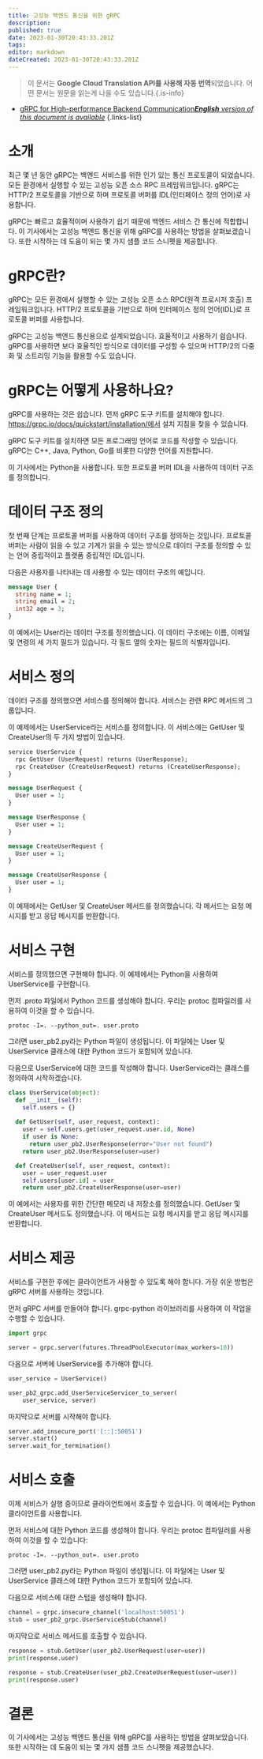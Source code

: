 ```yaml
---
title: 고성능 백엔드 통신을 위한 gRPC
description: 
published: true
date: 2023-01-30T20:43:33.201Z
tags: 
editor: markdown
dateCreated: 2023-01-30T20:43:33.201Z
---
```


> 이 문서는 **Google Cloud Translation API를 사용해 자동 번역**되었습니다.
어떤 문서는 원문을 읽는게 나을 수도 있습니다.{.is-info}
- [gRPC for High-performance Backend Communication***English** version of this document is available*](/en/Knowledge-base/Backend/grpc-for-high-performance-backend-communication)
{.links-list}


# 소개

최근 몇 년 동안 gRPC는 백엔드 서비스를 위한 인기 있는 통신 프로토콜이 되었습니다. 모든 환경에서 실행할 수 있는 고성능 오픈 소스 RPC 프레임워크입니다. gRPC는 HTTP/2 프로토콜을 기반으로 하며 프로토콜 버퍼를 IDL(인터페이스 정의 언어)로 사용합니다.

gRPC는 빠르고 효율적이며 사용하기 쉽기 때문에 백엔드 서비스 간 통신에 적합합니다. 이 기사에서는 고성능 백엔드 통신을 위해 gRPC를 사용하는 방법을 살펴보겠습니다. 또한 시작하는 데 도움이 되는 몇 가지 샘플 코드 스니펫을 제공합니다.

# gRPC란?

gRPC는 모든 환경에서 실행할 수 있는 고성능 오픈 소스 RPC(원격 프로시저 호출) 프레임워크입니다. HTTP/2 프로토콜을 기반으로 하며 인터페이스 정의 언어(IDL)로 프로토콜 버퍼를 사용합니다.

gRPC는 고성능 백엔드 통신용으로 설계되었습니다. 효율적이고 사용하기 쉽습니다. gRPC를 사용하면 보다 효율적인 방식으로 데이터를 구성할 수 있으며 HTTP/2의 다중화 및 스트리밍 기능을 활용할 수도 있습니다.

# gRPC는 어떻게 사용하나요?

gRPC를 사용하는 것은 쉽습니다. 먼저 gRPC 도구 키트를 설치해야 합니다. https://grpc.io/docs/quickstart/installation/에서 설치 지침을 찾을 수 있습니다.

gRPC 도구 키트를 설치하면 모든 프로그래밍 언어로 코드를 작성할 수 있습니다. gRPC는 C++, Java, Python, Go를 비롯한 다양한 언어를 지원합니다.

이 기사에서는 Python을 사용합니다. 또한 프로토콜 버퍼 IDL을 사용하여 데이터 구조를 정의합니다.

# 데이터 구조 정의

첫 번째 단계는 프로토콜 버퍼를 사용하여 데이터 구조를 정의하는 것입니다. 프로토콜 버퍼는 사람이 읽을 수 있고 기계가 읽을 수 있는 방식으로 데이터 구조를 정의할 수 있는 언어 중립적이고 플랫폼 중립적인 IDL입니다.

다음은 사용자를 나타내는 데 사용할 수 있는 데이터 구조의 예입니다.

```protobuf
message User {
  string name = 1;
  string email = 2;
  int32 age = 3;
}
```

이 예에서는 User라는 데이터 구조를 정의했습니다. 이 데이터 구조에는 이름, 이메일 및 연령의 세 가지 필드가 있습니다. 각 필드 옆의 숫자는 필드의 식별자입니다.

# 서비스 정의

데이터 구조를 정의했으면 서비스를 정의해야 합니다. 서비스는 관련 RPC 메서드의 그룹입니다.

이 예제에서는 UserService라는 서비스를 정의합니다. 이 서비스에는 GetUser 및 CreateUser의 두 가지 방법이 있습니다.

```protobuf
service UserService {
  rpc GetUser (UserRequest) returns (UserResponse);
  rpc CreateUser (CreateUserRequest) returns (CreateUserResponse);
}

message UserRequest {
  User user = 1;
}

message UserResponse {
  User user = 1;
}

message CreateUserRequest {
  User user = 1;
}

message CreateUserResponse {
  User user = 1;
}
```

이 예제에서는 GetUser 및 CreateUser 메서드를 정의했습니다. 각 메서드는 요청 메시지를 받고 응답 메시지를 반환합니다.

# 서비스 구현

서비스를 정의했으면 구현해야 합니다. 이 예제에서는 Python을 사용하여 UserService를 구현합니다.

먼저 .proto 파일에서 Python 코드를 생성해야 합니다. 우리는 protoc 컴파일러를 사용하여 이것을 할 수 있습니다.

```
protoc -I=. --python_out=. user.proto
```

그러면 user_pb2.py라는 Python 파일이 생성됩니다. 이 파일에는 User 및 UserService 클래스에 대한 Python 코드가 포함되어 있습니다.

다음으로 UserService에 대한 코드를 작성해야 합니다. UserService라는 클래스를 정의하여 시작하겠습니다.

```python
class UserService(object):
  def __init__(self):
    self.users = {}
    
  def GetUser(self, user_request, context):
    user = self.users.get(user_request.user.id, None)
    if user is None:
      return user_pb2.UserResponse(error="User not found")
    return user_pb2.UserResponse(user=user)

  def CreateUser(self, user_request, context):
    user = user_request.user
    self.users[user.id] = user
    return user_pb2.CreateUserResponse(user=user)
```

이 예에서는 사용자를 위한 간단한 메모리 내 저장소를 정의했습니다. GetUser 및 CreateUser 메서드도 정의했습니다. 이 메서드는 요청 메시지를 받고 응답 메시지를 반환합니다.

# 서비스 제공

서비스를 구현한 후에는 클라이언트가 사용할 수 있도록 해야 합니다. 가장 쉬운 방법은 gRPC 서버를 사용하는 것입니다.

먼저 gRPC 서버를 만들어야 합니다. grpc-python 라이브러리를 사용하여 이 작업을 수행할 수 있습니다.

```python
import grpc

server = grpc.server(futures.ThreadPoolExecutor(max_workers=10))
```

다음으로 서버에 UserService를 추가해야 합니다.

```python
user_service = UserService()

user_pb2_grpc.add_UserServiceServicer_to_server(
    user_service, server)
```

마지막으로 서버를 시작해야 합니다.

```python
server.add_insecure_port('[::]:50051')
server.start()
server.wait_for_termination()
```

# 서비스 호출

이제 서비스가 실행 중이므로 클라이언트에서 호출할 수 있습니다. 이 예에서는 Python 클라이언트를 사용합니다.

먼저 서비스에 대한 Python 코드를 생성해야 합니다. 우리는 protoc 컴파일러를 사용하여 이것을 할 수 있습니다:

```
protoc -I=. --python_out=. user.proto
```

그러면 user_pb2.py라는 Python 파일이 생성됩니다. 이 파일에는 User 및 UserService 클래스에 대한 Python 코드가 포함되어 있습니다.

다음으로 서비스에 대한 스텁을 생성해야 합니다.

```python
channel = grpc.insecure_channel('localhost:50051')
stub = user_pb2_grpc.UserServiceStub(channel)
```

마지막으로 서비스 메서드를 호출할 수 있습니다.

```python
response = stub.GetUser(user_pb2.UserRequest(user=user))
print(response.user)

response = stub.CreateUser(user_pb2.CreateUserRequest(user=user))
print(response.user)
```

# 결론

이 기사에서는 고성능 백엔드 통신을 위해 gRPC를 사용하는 방법을 살펴보았습니다. 또한 시작하는 데 도움이 되는 몇 가지 샘플 코드 스니펫을 제공했습니다.